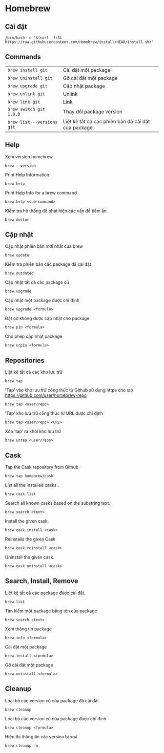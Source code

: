 # Homebrew

Cài đặt
--------

```
/bin/bash -c "$(curl -fsSL https://raw.githubusercontent.com/Homebrew/install/HEAD/install.sh)"
```

Commands
--------

|                                  |                                                     |
|----------------------------------|-----------------------------------------------------|
| ``` brew install git ```         | Cài đặt một package                                 |
| ``` brew uninstall git ```       | Gỡ cài đặt một package                              |
| ``` brew upgrade git ```         | Cập nhật package                                    |
| ``` brew unlink git ```          | Unlink                                              |
| ``` brew link git ```            | Link                                                |
| ``` brew switch git  1.0.0 ```   | Thay đổi package version                            |
| ``` brew list --versions git ``` | Liệt kê tất cả các phiên bản đã cài đặt của package |

Help
--------

Xem version homebrew

````
brew --version
````

Print Help Information

````
brew help
````

Print Help Info for a brew command

````
brew help <sub-command>
````

Kiểm tra hệ thống để phát hiện các vấn đề tiềm ẩn.

````
brew doctor
````

Cập nhật
--------
Cập nhật phiên bản mới nhất của brew

```
brew update
```

Kiểm tra phiên bản các package đã cài đặt

```
brew outdated
```

Cập nhật tất cả các package cũ

```
brew upgrade
```

Cập nhật một package được chỉ định

```
brew upgrade <formula>
```

Đặt cờ không được cập nhật cho package

```
brew pin <formula>
```

Cho phép cập nhật package

```
brew unpin <formula>
```

Repositories
--------
Liệt kê tất cả các kho lưu trữ

```
brew tap
```

'Tap' vào kho lưu trữ công thức từ Github sử dụng https cho tap https://github.com/user/homebrew-repo

```
brew tap <user/repo>
```

'Tap' kho lưu trữ công thức từ URL được chỉ định

```
brew tap <user/repo> <URL>
```

Xóa 'tap' ra khỏi kho lưu trữ

```
brew untap <user/repo>
```

Cask
--------
Tap the Cask repository from Github.

```
brew tap homebrew/cask
```

List all the installed casks .

```
brew cask list
```

Search all known casks based on the substring text.

```
brew search <text>
```

Install the given cask.

```
brew cask install <cask>
```

Reinstalls the given Cask

```
brew cask reinstall <cask>
```

Uninstall the given cask.

```
brew cask uninstall <cask>
```

Search, Install, Remove
--------
Liệt kê tất cả các package được cài đặt.

```
brew list
```

Tìm kiếm một package bằng tên của package

```
brew search <text>
```

Xem thông tin package

```
brew info <formula>
```

Cài đặt một package

```
brew install <formula>
```

Gỡ cài đặt một package

```
brew uninstall <formula>
```

Cleanup
--------
Loại bỏ các version cũ của package đã cài đặt

```
brew cleanup
```

Loại bỏ các version cũ của package được chỉ định

```
brew cleanup <formula>
```

Hiển thị thông tin các version bị xoá

```
brew cleanup -n
```
